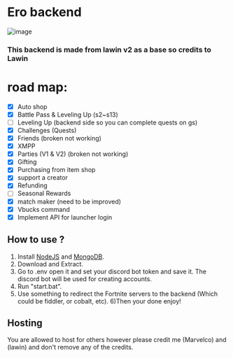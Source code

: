 # Ero backend

![image](https://github.com/user-attachments/assets/f5701c7b-7138-4e14-aff0-9417990c21c0)

### This backend is made from lawin v2 as a base so credits to Lawin

# road map:
- [x] Auto shop
- [x] Battle Pass & Leveling Up (s2~s13)
- [ ] Leveling Up (backend side so you can complete quests on gs)
- [x] Challenges (Quests)
- [x] Friends (broken not working)
- [x] XMPP
- [x] Parties (V1 & V2) (broken not working)
- [x] Gifting
- [x] Purchasing from item shop
- [x] support a creator
- [x] Refunding
- [ ] Seasonal Rewards
- [x] match maker (need to be improved)
- [x] Vbucks command
- [x] Implement API for launcher login

## How to use ?
1) Install [NodeJS](https://nodejs.org/en/) and [MongoDB](https://www.mongodb.com/try/download/community).
2) Download and Extract.
3) Go to .env open it and set your discord bot token and save it. The discord bot will be used for creating accounts.
4) Run "start.bat".
5) Use something to redirect the Fortnite servers to the backend (Which could be fiddler, or cobalt, etc).
6)Then your done enjoy!

## Hosting
You are allowed to host for others however please credit me (Marvelco) and (lawin) and don't remove any of the credits.

